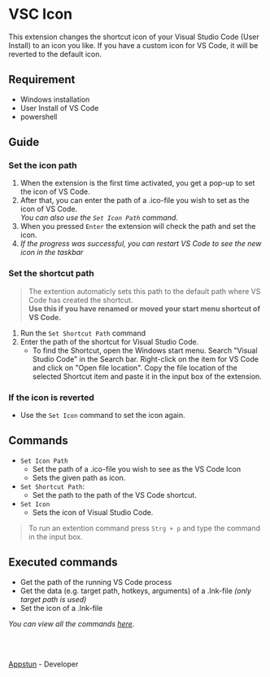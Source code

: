 # VSC Icon

This extension changes the shortcut icon of your Visual Studio Code (User Install) to an icon you like.
If you have a custom icon for VS Code, it will be reverted to the default icon.

## Requirement

- Windows installation
- User Install of VS Code
- powershell

## Guide

### Set the icon path

1. When the extension is the first time activated, you get a pop-up to set the icon of VS Code.
2. After that, you can enter the path of a .ico-file you wish to set as the icon of VS Code.
   <br> _You can also use the `Set Icon Path` command._
3. When you pressed `Enter` the extension will check the path and set the icon.
4. _If the progress was successful, you can restart VS Code to see the new icon in the taskbar_

### Set the shortcut path

> The extention automaticly sets this path to the default path where VS Code has created the shortcut.
> <br> **Use this if you have renamed or moved your start menu shortcut of VS Code.**

1. Run the `Set Shortcut Path` command
2. Enter the path of the shortcut for Visual Studio Code.
   - To find the Shortcut, open the Windows start menu. Search "Visual Studio Code" in the Search bar. Right-click on the item for VS Code and click on "Open file location". Copy the file location of the selected Shortcut item and paste it in the input box of the extension.

### If the icon is reverted

- Use the `Set Icon` command to set the icon again.

## Commands

- `Set Icon Path`
  - Set the path of a .ico-file you wish to see as the VS Code Icon<br>
  - Sets the given path as icon.
- `Set Shortcut Path`:<br>
  - Set the path to the path of the VS Code shortcut.<br>
- `Set Icon`<br>
  - Sets the icon of Visual Studio Code.

> To run an extention command press `Strg + p` and type the command in the input box.

## Executed commands

- Get the path of the running VS Code process
- Get the data (e.g. target path, hotkeys, arguments) of a .lnk-file _(only target path is used)_
- Set the icon of a .lnk-file

_You can view all the commands [here](https://github.com/Appstun/VSC-Icon/blob/main/src/powershell.ts)._

<br><br>

[Appstun](https://github.com/appstun) - Developer
